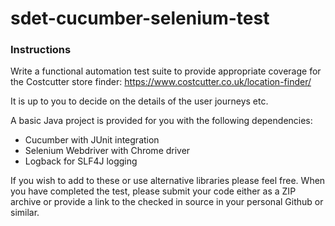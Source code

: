 # sdet-cucumber-selenium-test

### Instructions

Write a functional automation test suite to provide appropriate coverage for the Costcutter store finder: https://www.costcutter.co.uk/location-finder/

It is up to you to decide on the details of the user journeys etc.

A basic Java project is provided for you with the following dependencies:

* Cucumber with JUnit integration
* Selenium Webdriver with Chrome driver
* Logback for SLF4J logging

If you wish to add to these or use alternative libraries please feel free.  When you have completed the test, please submit your code either as a ZIP archive or provide a link to the checked in source in your personal Github or similar. 
